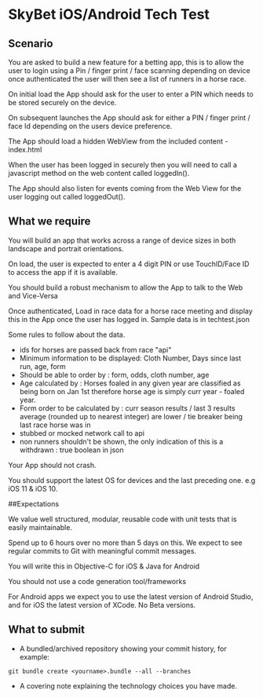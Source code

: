 # SkyBet iOS/Android Tech Test

## Scenario

You are asked to build a new feature for a betting app, this is to allow the user to login using a Pin / finger print / face scanning depending on device once authenticated the user will then see a list of runners in a horse race.

On initial load the App should ask for the user to enter a PIN which needs to be stored securely on the device.

On subsequent launches the App should ask for either a PIN / finger print / face Id depending on the users device preference.

The App should load a hidden WebView from the included content - index.html

When the user has been logged in securely then you will need to call a javascript method on the web content called loggedIn().

The App should also listen for events coming from the Web View for the user logging out called loggedOut().

## What we require

You will build an app that works across a range of device sizes in both landscape and portrait orientations.

On load, the user is expected to enter a 4 digit PIN or use TouchID/Face ID to access the app if it is available.

You should build a robust mechanism to allow the App to talk to the Web and Vice-Versa

Once authenticated, Load in race data for a horse race meeting and display this in the App once the user has logged in. Sample data is in techtest.json

Some rules to follow about the data.

- ids for horses are passed back from race "api" 
- Minimum information to be displayed: Cloth Number, Days since last run, age, form
- Should be able to order by : form, odds, cloth number, age
- Age calculated by : Horses foaled in any given year are classified as being born on Jan 1st therefore horse age is simply curr year - foaled year.
- Form order to be calculated by : curr season results /  last 3 results average (rounded up to nearest integer) are lower / tie breaker being last race horse was in
- stubbed or mocked network call to api
- non runners shouldn't be shown, the only indication of this is a withdrawn : true boolean in json

Your App should not crash.

You should support the latest OS for devices and the last preceding one. e.g iOS 11 & iOS 10.

##Expectations

We value well structured, modular, reusable code with unit tests that is easily maintainable.

Spend up to 6 hours over no more than 5 days on this. We expect to see regular commits to Git with meaningful commit messages.

You will write this in Objective-C for iOS & Java for Android

You should not use a code generation tool/frameworks

For Android apps we expect you to use the latest version of Android Studio, and for iOS the latest version of XCode. No Beta versions.

## What to submit

* A bundled/archived repository showing your commit history, for example:

```git bundle create <yourname>.bundle --all --branches```

* A covering note explaining the technology choices you have made.


